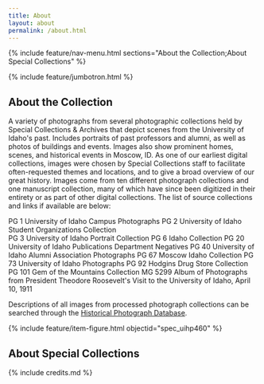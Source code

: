 ```yaml
---
title: About
layout: about
permalink: /about.html
---
```

{% include feature/nav-menu.html sections="About the Collection;About Special Collections" %} 

{% include feature/jumbotron.html %} 

## About the Collection

A variety of photographs from several photographic collections held by Special Collections & Archives that depict scenes from the University of Idaho's past. Includes portraits of past professors and alumni, as well as photos of buildings and events. Images also show prominent homes, scenes, and historical events in Moscow, ID. As one of our earliest digital collections, images were chosen by Special Collections staff to facilitate often-requested themes and locations, and to give a broad overview of our great history. Images come from ten different photograph collections and one manuscript collection, many of which have since been digitized in their entirety or as part of other digital collections. The list of source collections and links if available are below:

PG 1 University of Idaho Campus Photographs 
PG 2 University of Idaho Student Organizations Collection  
PG 3 University of Idaho Portrait Collection 
PG 6 Idaho Collection
PG 20 University of Idaho Publications Department Negatives
PG 40 University of Idaho Alumni Association Photographs 
PG 67 Moscow Idaho Collection 
PG 73 University of Idaho Photographs 
PG 92 Hodgins Drug Store Collection 
PG 101 Gem of the Mountains Collection 
MG 5299 Album of Photographs from President Theodore Roosevelt's Visit to the University of Idaho, April 10, 1911

Descriptions of all images from processed photograph collections can be searched through the [Historical Photograph Database](https://www.lib.uidaho.edu/special-collections/histphoto/).

{% include feature/item-figure.html objectid="spec_uihp460" %}

## About Special Collections

{% include credits.md %}
